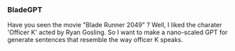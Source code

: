 ### BladeGPT

Have you seen the movie "Blade Runner 2049" ?
Well, I liked the charater 'Officer K' acted by Ryan Gosling. So I want to make a nano-scaled GPT for generate sentences that resemble the way officer K speaks.

